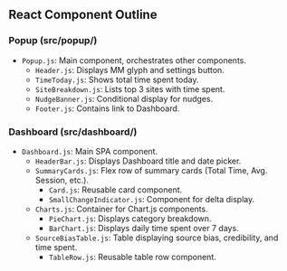 ## React Component Outline

### Popup (src/popup/)
- `Popup.js`: Main component, orchestrates other components.
  - `Header.js`: Displays MM glyph and settings button.
  - `TimeToday.js`: Shows total time spent today.
  - `SiteBreakdown.js`: Lists top 3 sites with time spent.
  - `NudgeBanner.js`: Conditional display for nudges.
  - `Footer.js`: Contains link to Dashboard.

### Dashboard (src/dashboard/)
- `Dashboard.js`: Main SPA component.
  - `HeaderBar.js`: Displays Dashboard title and date picker.
  - `SummaryCards.js`: Flex row of summary cards (Total Time, Avg. Session, etc.).
    - `Card.js`: Reusable card component.
    - `SmallChangeIndicator.js`: Component for delta display.
  - `Charts.js`: Container for Chart.js components.
    - `PieChart.js`: Displays category breakdown.
    - `BarChart.js`: Displays daily time spent over 7 days.
  - `SourceBiasTable.js`: Table displaying source bias, credibility, and time spent.
    - `TableRow.js`: Reusable table row component.


